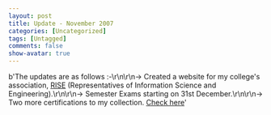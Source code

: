 ```yaml
---
layout: post
title: Update - November 2007
categories: [Uncategorized]
tags: [Untagged]
comments: false
show-avatar: true
---
```


b'The updates are as follows :-\r\n\r\n-> Created a website for my college\'s association, [RISE](http://pragith.net/rise) (Representatives of Information Science and Engineering).\r\n\r\n-> Semester Exams starting on 31st December.\r\n\r\n-> Two more certifications to my collection. [Check here](http://pragith.net/u/brainbench)'